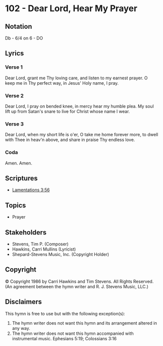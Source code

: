 # 102 - Dear Lord, Hear My Prayer

## Notation

Db - 6/4 on 6 - DO

## Lyrics

### Verse 1

Dear Lord, grant me Thy loving care, and listen to my earnest prayer. O keep me in Thy perfect way, in Jesus' Holy name, I pray.

### Verse 2

Dear Lord, I pray on bended knee, in mercy hear my humble plea. My soul lift up from Satan's snare to live for Christ whose name I wear.

### Verse 3

Dear Lord, when my short life is o'er, O take me home forever more, to dwell with Thee in heav'n above, and share in praise Thy endless love.

### Coda

Amen. Amen.


## Scriptures

- [Lamentations 3:56](https://www.biblegateway.com/passage/?search=Lamentations%203%3A56)

## Topics

- Prayer

## Stakeholders

- Stevens, Tim P. (Composer)
- Hawkins, Carri Mullins (Lyricist)
- Shepard-Stevens Music, Inc. (Copyright Holder)

## Copyright

© Copyright 1986 by Carri Hawkins and Tim Stevens. All Rights Reserved.
(An agreement between the hymn writer and R. J. Stevens Music, LLC.)

## Disclaimers

This hymn is free to use but with the following exception(s):
1. The hymn writer does not want this hymn and its arrangement altered in any way.
2. The hymn writer does not want this hymn accompanied with instrumental music.
Ephesians 5:19; Colossians 3:16

